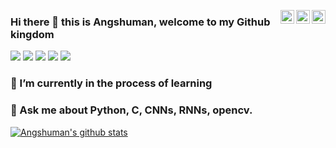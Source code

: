 <a href="https://twitter.com/Every1callAngsu" target="_blank" rel="nofollow"><img align="right" alt="Angshu's Twitter" width="22px" src="https://cdn.jsdelivr.net/npm/simple-icons@v3/icons/twitter.svg" /></a><a href="https://www.linkedin.com/in/angshumansengupta98" target="_blank" rel="nofollow"><img align="right" alt="Angshu's LinkedIn" width="22px" src="https://cdn.jsdelivr.net/npm/simple-icons@v3/icons/linkedin.svg" /></a><a href="https://www.instagram.com/angshunreal" target="_blank" rel="nofollow"><img align="right" alt="Angshu's Insta" width="22px" src="https://cdn.jsdelivr.net/npm/simple-icons@v3/icons/instagram.svg" /></a>

### Hi there 👋 this is Angshuman, welcome to my Github kingdom

<img src="https://img.shields.io/badge/python%20-%2314354C.svg?&style=for-the-badge&logo=python&logoColor=white" />     <img src="https://img.shields.io/badge/c%20-%2300599C.svg?&style=for-the-badge&logo=c&logoColor=white" />     <img src="https://img.shields.io/badge/java-%23ED8B00.svg?&style=for-the-badge&logo=java&logoColor=white" />      <img src="https://img.shields.io/badge/html-%23239120.svg?&style=flat-square&logo=html5&logoColor=white" />     <img src="https://img.shields.io/badge/javascript%20-%23323330.svg?&style=for-the-badge&logo=javascript&logoColor=%23F7DF1E" />

### 🌱 I’m currently in the process of learning 
### 💬 Ask me about Python, C, CNNs, RNNs, opencv.

[![Angshuman's github stats](https://github-readme-stats.vercel.app/api?username=Coderangshu&count_private=true&show_icons=true&theme=tokyonight)](https://github.com/Coderangshu/github-readme-stats)





<!--
**Coderangshu/Coderangshu** is a ✨ _special_ ✨ repository because its `README.md` (this file) appears on your GitHub profile.

Here are some ideas to get you started:

- 🔭 I’m currently working on ...
- 🌱 I’m currently learning ...
- 👯 I’m looking to collaborate on ...
- 🤔 I’m looking for help with ...
- 💬 Ask me about ...
- 📫 How to reach me: ...
- 😄 Pronouns: ...
- ⚡ Fun fact: ...
-->
